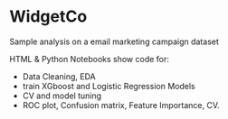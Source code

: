 # WidgetCo

Sample analysis on a email marketing campaign dataset

HTML & Python Notebooks show code for:
 - Data Cleaning, EDA 
 - train XGboost and Logistic Regression Models
 - CV and model tuning
 - ROC plot, Confusion matrix, Feature Importance, CV. 
